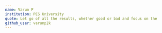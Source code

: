 ```yaml
---
name: Varun P
institution: PES University
quote: Let go of all the results, whether good or bad and focus on the action alone.
github_user: varunp2k
---
```

